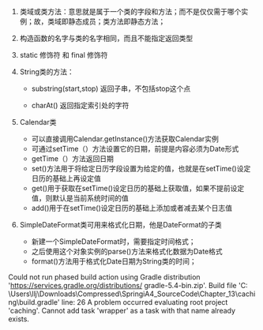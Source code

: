 1. 类域或类方法：意思就是属于一个类的字段和方法；而不是仅仅需于哪个实例；故，类域即静态成员；类方法即静态方法；

2. 构造函数的名字与类的名字相同，而且不能指定返回类型

3. static 修饰符 和 final 修饰符

4. String类的方法：

   - substring(start,stop)  返回子串，不包括stop这个点

   - charAt() 返回指定索引处的字符

5. Calendar类

   - 可以直接调用Calendar.getInstance()方法获取Calendar实例
   - 可通过setTime（）方法设置它的日期，前提是内容必须为Date形式
   - getTime（）方法返回日期
   - set()方法用于将给定日历字段设置为给定的值，也就是在setTime()设定日历的基础上再设定值
   - get()用于获取在setTime()设定日历的基础上获取值，如果不提前设定值，则默认是当前系统时间的值
   - add()用于在setTime()设定日历的基础上添加或者减去某个日志值

6. SimpleDateFormat类可用来格式化日期，他是DateFormat的子类

   - 新建一个SimpleDateFormat时，需要指定时间格式；
   - 之后使用这个对象实例的parse()方法来格式化数据为Date格式
   - format()方法用于格式化Date日期为String类的时间；

   

Could not run phased build action using Gradle distribution 'https://services.gradle.org/distributions/
 gradle-5.4-bin.zip'. Build file 'C:
 \Users\llj\Downloads\Compressed\SpringiA4_SourceCode\Chapter_13\caching\build.gradle' line: 26 A 
 problem occurred evaluating root project 'caching'. Cannot add task 'wrapper' as a task with that 
 name already exists.